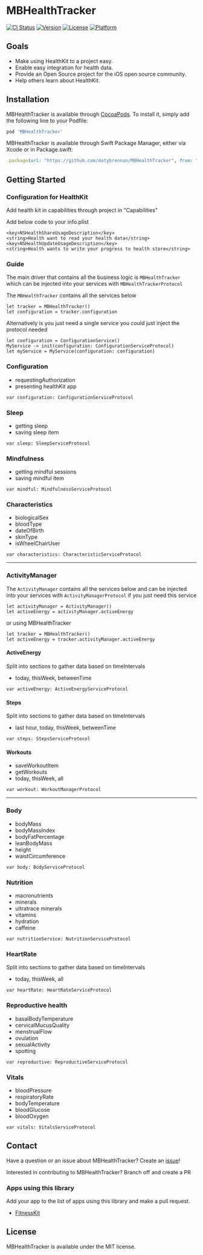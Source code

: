 # MBHealthTracker

[![CI Status](http://img.shields.io/travis/matybrennan/MBHealthTracker.svg?style=flat)](https://travis-ci.org/matybrennan/MBHealthTracker)
[![Version](https://img.shields.io/cocoapods/v/MBHealthTracker.svg?style=flat)](http://cocoapods.org/pods/MBHealthTracker)
[![License](https://img.shields.io/cocoapods/l/MBHealthTracker.svg?style=flat)](http://cocoapods.org/pods/MBHealthTracker)
[![Platform](https://img.shields.io/cocoapods/p/MBHealthTracker.svg?style=flat)](http://cocoapods.org/pods/MBHealthTracker)

## Goals

- Make using HealthKit to a project easy.
- Enable easy integration for health data.
- Provide an Open Source project for the iOS open source community.
- Help others learn about HealthKit.

## Installation

MBHealthTracker is available through [CocoaPods](http://cocoapods.org). To install
it, simply add the following line to your Podfile:

```ruby
pod 'MBHealthTracker'
```

MBHealthTracker is available through Swift Package Manager, either via Xcode or in Package.swift:

```ruby
.package(url: "https://github.com/matybrennan/MBHealthTracker", from: "1.0.5"),
```

## Getting Started

### Configuration for HealthKit
Add health kit in capabilities through project in "Capabilities"

Add below code to your info.plist
```
<key>NSHealthShareUsageDescription</key>
<string>Health want to read your health data</string>
<key>NSHealthUpdateUsageDescription</key>
<string>Health wants to write your progress to health store</string>
```

### Guide

The main driver that contains all the business logic is ```MBHealthTracker``` which can be injected into your services with  ```MBHealthTrackerProtocol```

The ```MBHealthTracker``` contains all the services below
``` 
let tracker = MBHealthTracker()
let configuration = tracker.configuration
```

Alternatively is you just need a single service you could just inject the protocol needed

```
let configuration = ConfigurationService()
MyService -> init(configuration: ConfigurationServiceProtocol)
let myService = MyService(configuration: configuration)
```

### Configuration 
- requestingAuthorization
- presenting healthKit app

```var configuration: ConfigurationServiceProtocol```

### Sleep
- getting sleep
- saving sleep item

```var sleep: SleepServiceProtocol```

### Mindfulness
- getting mindful sessions
- saving mindful item

```var mindful: MindfulnessServiceProtocol```

### Characteristics
- biologicalSex
- bloodType
- dateOfBirth
- skinType
- isWheelChairUser

```var characteristics: CharacteristicServiceProtocol```
    
------------------------------------------------------------------------
### ActivityManager
The ```ActivityManager``` contains all the services below and can be injected into your services with  ```ActivityManagerProtocol``` if you just need this service
``` 
let activityManager = ActivityManager()
let activeEnergy = activityManager.activeEnergy
```
or using MBHealthTracker
``` 
let tracker = MBHealthTracker()
let activeEnergy = tracker.activityManager.activeEnergy
```
    
#### ActiveEnergy
Split into sections to gather data based on timeIntervals
- today, thisWeek, betweenTime

```var activeEnergy: ActiveEnergyServiceProtocol```
    
#### Steps
Split into sections to gather data based on timeIntervals
- last hour, today, thisWeek, betweenTime

```var steps: StepsServiceProtocol```

#### Workouts
- saveWorkoutItem
- getWorkouts
- today, thisWeek, all

```var workout: WorkoutManagerProtocol```

------------------------------------------------------------------------

### Body
- bodyMass
- bodyMassIndex
- bodyFatPercentage
- leanBodyMass
- height
- waistCircumference

```var body: BodyServiceProtocol```

### Nutrition
- macronutrients
- minerals
- ultratrace minerals
- vitamins
- hydration
- caffeine

```var nutritionService: NutritionServiceProtocol```

### HeartRate
Split into sections to gather data based on timeIntervals
- today, thisWeek, all

```var heartRate: HeartRateServiceProtocol```

### Reproductive health
- basalBodyTemperature
- cervicalMucusQuality
- menstrualFlow
- ovulation
- sexualActivity
- spotting

```var reproductive: ReproductiveServiceProtocol```

### Vitals
- bloodPressure
- respiratoryRate
- bodyTemperature
- bloodGlucose
- bloodOxygen

```var vitals: VitalsServiceProtocol```

## Contact

Have a question or an issue about MBHealthTracker? Create an [issue](https://github.com/matybrennan/MBHealthTracker/issues/new)!

Interested in contributing to MBHealthTracker? Branch off and create a PR 

### Apps using this library

Add your app to the list of apps using this library and make a pull request.

- [FitnessKit](https://apps.apple.com/us/app/gym-log-custom-workout-plan/id1445516231)

## License

MBHealthTracker is available under the MIT license.
